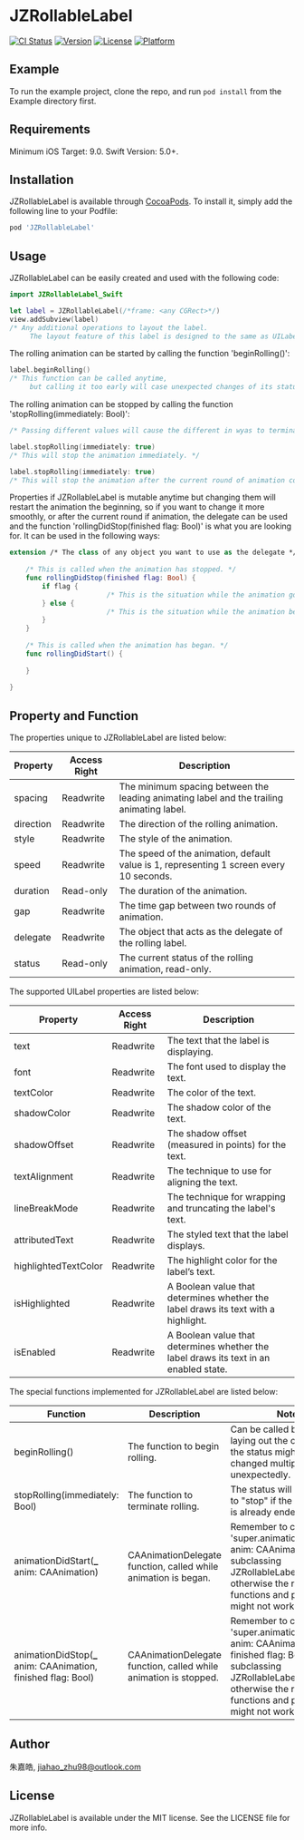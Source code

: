 # JZRollableLabel

[![CI Status](https://img.shields.io/travis/jiahao_zhu98@outlook.com/JZRollableLabel.svg?style=flat)](https://travis-ci.org/jiahao_zhu98@outlook.com/JZRollableLabel)
[![Version](https://img.shields.io/cocoapods/v/JZRollableLabel.svg?style=flat)](https://cocoapods.org/pods/JZRollableLabel)
[![License](https://img.shields.io/cocoapods/l/JZRollableLabel.svg?style=flat)](https://cocoapods.org/pods/JZRollableLabel)
[![Platform](https://img.shields.io/cocoapods/p/JZRollableLabel.svg?style=flat)](https://cocoapods.org/pods/JZRollableLabel)

## Example

To run the example project, clone the repo, and run `pod install` from the Example directory first.

## Requirements

Minimum iOS Target: 9.0.
Swift Version: 5.0+.

## Installation

JZRollableLabel is available through [CocoaPods](https://cocoapods.org). To install it, simply add the following line to your Podfile:

```ruby
pod 'JZRollableLabel'
```

## Usage

JZRollableLabel can be easily created and used with the following code:

```swift
import JZRollableLabel_Swift

let label = JZRollableLabel(/*frame: <any CGRect>*/)
view.addSubview(label)
/* Any additional operations to layout the label.
	 The layout feature of this label is designed to the same as UILabel. */
```

The rolling animation can be started by calling the function 'beginRolling()':

```swift
label.beginRolling()
/* This function can be called anytime,
	 but calling it too early will case unexpected changes of its status due to layouting. */
```

The rolling animation can be stopped by calling the function 'stopRolling(immediately: Bool)':

```swift
/* Passing different values will cause the different in wyas to terminate the animation. */

label.stopRolling(immediately: true)
/* This will stop the animation immediately. */

label.stopRolling(immediately: true)
/* This will stop the animation after the current round of animation completes. */
```

Properties if JZRollableLabel is mutable anytime but changing them will restart the animation the beginning, so if you want to change it more smoothly, or after the current round if animation, the delegate can be used and the function 'rollingDidStop(finished flag: Bool)' is what you are looking for. It can be used in the following ways:

```swift
extension /* The class of any object you want to use as the delegate */: JZRollableLabelDelegate {
    
  	/* This is called when the animation has stopped. */
    func rollingDidStop(finished flag: Bool) {
        if flag {
						/* This is the situation while the animation goes to the end. */
        } else {
						/* This is the situation while the animation being interrupted by any other operation. */
        }
    }
    
  	/* This is called when the animation has began. */
    func rollingDidStart() {
      	
    }
    
}
```

## Property and Function

The properties unique to JZRollableLabel are listed below:

| Property  | Access Right | Description                                                  |
| --------- | ------------ | ------------------------------------------------------------ |
| spacing   | Readwrite    | The minimum spacing between the leading animating label and the trailing animating label. |
| direction | Readwrite    | The direction of the rolling animation.                      |
| style     | Readwrite    | The style of the animation.                                  |
| speed     | Readwrite    | The speed of the animation, default value is 1, representing 1 screen every 10 seconds. |
| duration  | Read-only    | The duration of the animation.                               |
| gap       | Readwrite    | The time gap between two rounds of animation.                |
| delegate  | Readwrite    | The object that acts as the delegate of the rolling label.   |
| status    | Read-only    | The current status of the rolling animation, read-only.      |

The supported UILabel properties are listed below:

| Property             | Access Right | Description                                                  |
| -------------------- | ------------ | ------------------------------------------------------------ |
| text                 | Readwrite    | The text that the label is displaying.                       |
| font                 | Readwrite    | The font used to display the text.                           |
| textColor            | Readwrite    | The color of the text.                                       |
| shadowColor          | Readwrite    | The shadow color of the text.                                |
| shadowOffset         | Readwrite    | The shadow offset (measured in points) for the text.         |
| textAlignment        | Readwrite    | The technique to use for aligning the text.                  |
| lineBreakMode        | Readwrite    | The technique for wrapping and truncating the label's text.  |
| attributedText       | Readwrite    | The styled text that the label displays.                     |
| highlightedTextColor | Readwrite    | The highlight color for the label’s text.                    |
| isHighlighted        | Readwrite    | A Boolean value that determines whether the label draws its text with a highlight. |
| isEnabled            | Readwrite    | A Boolean value that determines whether the label draws its text in an enabled state. |

The special functions implemented for JZRollableLabel are listed below:

| Function                                                     | Description                                                  | Note                                                         |
| ------------------------------------------------------------ | ------------------------------------------------------------ | ------------------------------------------------------------ |
| beginRolling()                                               | The function to begin rolling.                               | Can be called before laying out the control, but the status might be changed multiple times, unexpectedly. |
| stopRolling(immediately: Bool)                               | The function to terminate rolling.                           | The status will not change to "stop" if the animation is already ended. |
| animationDidStart(**_** anim: CAAnimation)                   | CAAnimationDelegate function, called while animation is began. | Remember to call 'super.animationDidStart(**_** anim: CAAnimation)' while subclassing JZRollableLabel, otherwise the rolling functions and properties might not work properly. |
| animationDidStop(**_** anim: CAAnimation, finished flag: Bool) | CAAnimationDelegate function, called while animation is stopped. | Remember to call 'super.animationDidStop(**_** anim: CAAnimation, finished flag: Bool)' while subclassing JZRollableLabel, otherwise the rolling functions and properties might not work properly. |

## Author

朱嘉皓, jiahao_zhu98@outlook.com

## License

JZRollableLabel is available under the MIT license. See the LICENSE file for more info.
